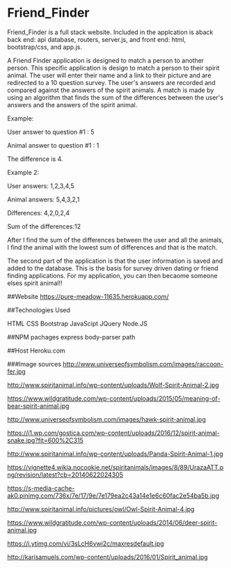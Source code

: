 # Friend_Finder

Friend_Finder is a full stack website. Included in the applcation is aback back end: api database, routers, server.js, and front end: html, bootstrap/css, and app.js.

A Friend Finder application is designed to match a person to another person.  This specific application is design to match a person to their spirit animal. The user will enter their name and a link to their picture and are redirected to a 10 question survey.  The user's answers are recorded and compared against the answers of the spirit animals.  A match is made by using an algorithm that finds the sum of the differences between the user's answers and the answers of the spirit animal.  
 
 Example:
 
User answer to question #1 : 5

Animal answer to question #1 : 1

The difference is 4.


Example 2:

User answers: 1,2,3,4,5

Animal answers: 5,4,3,2,1

Differences: 4,2,0,2,4

Sum of the differences:12

After I find the sum of the differences between the user and all the animals, I find the animal with the lowest sum of differences and that is the match.

The second part of the application is that the user information is saved and added to the database.  This is the basis for survey driven dating or friend finding applications.  For my application, you can then becaome someone elses spirit animal!!

##Website
https://pure-meadow-11635.herokuapp.com/

##Technologies Used

HTML
CSS
Bootstrap
JavaScipt
JQuery
Node.JS

##NPM pachages
express
body-parser
path

##Host 
Heroku.com

###Image sources
http://www.universeofsymbolism.com/images/raccoon-fer.jpg

http://www.spiritanimal.info/wp-content/uploads/Wolf-Spirit-Animal-2.jpg

https://www.wildgratitude.com/wp-content/uploads/2015/05/meaning-of-bear-spirit-animal.jpg

http://www.universeofsymbolism.com/images/hawk-spirit-animal.jpg

https://i1.wp.com/gostica.com/wp-content/uploads/2016/12/spirit-animal-snake.jpg?fit=600%2C315

http://www.spiritanimal.info/wp-content/uploads/Panda-Spirit-Animal-1.jpg

https://vignette4.wikia.nocookie.net/spiritanimals/images/8/89/UrazaATT.png/revision/latest?cb=20140622024305

https://s-media-cache-ak0.pinimg.com/736x/7e/17/9e/7e179ea2c43a14e1e6c60fac2e54ba5b.jpg

http://www.spiritanimal.info/pictures/owl/Owl-Spirit-Animal-4.jpg

https://www.wildgratitude.com/wp-content/uploads/2014/06/deer-spirit-animal.jpg

https://i.ytimg.com/vi/3sLcH6vwi2c/maxresdefault.jpg

http://karisamuels.com/wp-content/uploads/2016/01/Spirit_animal.jpg


